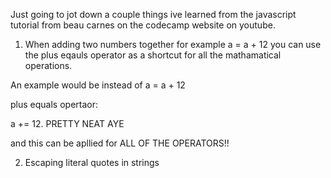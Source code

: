 Just going to jot down a couple things ive learned from the javascript tutorial from beau carnes
on the codecamp website on youtube. 



1. When adding two numbers together for example a = a + 12 you can use the plus eqauls operator 
as a shortcut for all the mathamatical operations.

An example would be instead of a = a + 12

plus equals opertaor:

a += 12. PRETTY NEAT AYE

and this can be apllied for ALL OF THE OPERATORS!!

2. Escaping literal quotes in strings














<!-- 24:01 -->

<!-- //This is an inine comment 

/*This is 
a 
multi-line
comment*/ -->

